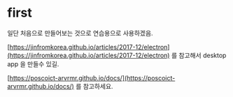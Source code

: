 # first
일단 처음으로 만들어보는 것으로 연습용으로 사용하겠음.

[https://jinfromkorea.github.io/articles/2017-12/electron](https://jinfromkorea.github.io/articles/2017-12/electron) 를 참고해서 desktop app 을 만들수 있길.

[https://poscoict-arvrmr.github.io/docs/](https://poscoict-arvrmr.github.io/docs/) 를 참고하세요.
